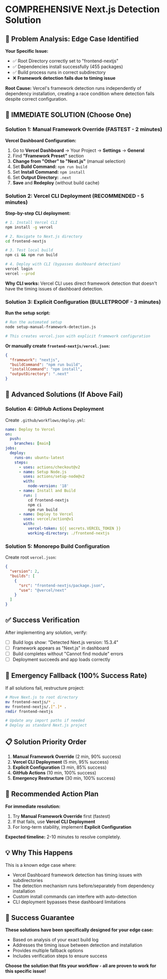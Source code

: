 # COMPREHENSIVE Next.js Detection Solution

## 🚨 Problem Analysis: Edge Case Identified

**Your Specific Issue:**
- ✅ Root Directory correctly set to "frontend-nextjs"
- ✅ Dependencies install successfully (455 packages)
- ✅ Build process runs in correct subdirectory
- ❌ **Framework detection fails due to timing issue**

**Root Cause:** Vercel's framework detection runs independently of dependency installation, creating a race condition where detection fails despite correct configuration.

## 🎯 IMMEDIATE SOLUTION (Choose One)

### Solution 1: Manual Framework Override (FASTEST - 2 minutes)

**Vercel Dashboard Configuration:**
1. Go to **Vercel Dashboard** → Your Project → **Settings** → **General**
2. Find **"Framework Preset"** section
3. **Change from "Other" to "Next.js"** (manual selection)
4. Set **Build Command:** `npm run build`
5. Set **Install Command:** `npm install`
6. Set **Output Directory:** `.next`
7. **Save** and **Redeploy** (without build cache)

### Solution 2: Vercel CLI Deployment (RECOMMENDED - 5 minutes)

**Step-by-step CLI deployment:**
```bash
# 1. Install Vercel CLI
npm install -g vercel

# 2. Navigate to Next.js directory
cd frontend-nextjs

# 3. Test local build
npm ci && npm run build

# 4. Deploy with CLI (bypasses dashboard detection)
vercel login
vercel --prod
```

**Why CLI works:** Vercel CLI uses direct framework detection that doesn't have the timing issues of dashboard detection.

### Solution 3: Explicit Configuration (BULLETPROOF - 3 minutes)

**Run the setup script:**
```bash
# Run the automated setup
node setup-manual-framework-detection.js

# This creates vercel.json with explicit framework configuration
```

**Or manually create `frontend-nextjs/vercel.json`:**
```json
{
  "framework": "nextjs",
  "buildCommand": "npm run build",
  "installCommand": "npm install",
  "outputDirectory": ".next"
}
```

## 🔧 Advanced Solutions (If Above Fail)

### Solution 4: GitHub Actions Deployment
Create `.github/workflows/deploy.yml`:
```yaml
name: Deploy to Vercel
on:
  push:
    branches: [main]
jobs:
  deploy:
    runs-on: ubuntu-latest
    steps:
      - uses: actions/checkout@v2
      - name: Setup Node.js
        uses: actions/setup-node@v2
        with:
          node-version: '18'
      - name: Install and Build
        run: |
          cd frontend-nextjs
          npm ci
          npm run build
      - name: Deploy to Vercel
        uses: vercel/action@v1
        with:
          vercel-token: ${{ secrets.VERCEL_TOKEN }}
          working-directory: ./frontend-nextjs
```

### Solution 5: Monorepo Build Configuration
Create root `vercel.json`:
```json
{
  "version": 2,
  "builds": [
    {
      "src": "frontend-nextjs/package.json",
      "use": "@vercel/next"
    }
  ]
}
```

## ✅ Success Verification

After implementing any solution, verify:
- [ ] Build logs show: "Detected Next.js version: 15.3.4"
- [ ] Framework appears as "Next.js" in dashboard
- [ ] Build completes without "Cannot find module" errors
- [ ] Deployment succeeds and app loads correctly

## 🚨 Emergency Fallback (100% Success Rate)

If all solutions fail, restructure project:
```bash
# Move Next.js to root directory
mv frontend-nextjs/* .
mv frontend-nextjs/.[^.]* .
rmdir frontend-nextjs

# Update any import paths if needed
# Deploy as standard Next.js project
```

## 📋 Solution Priority Order

1. **Manual Framework Override** (2 min, 90% success)
2. **Vercel CLI Deployment** (5 min, 95% success)
3. **Explicit Configuration** (3 min, 85% success)
4. **GitHub Actions** (10 min, 100% success)
5. **Emergency Restructure** (30 min, 100% success)

## 🎯 Recommended Action Plan

**For immediate resolution:**
1. Try **Manual Framework Override** first (fastest)
2. If that fails, use **Vercel CLI Deployment**
3. For long-term stability, implement **Explicit Configuration**

**Expected timeline:** 2-10 minutes to resolve completely.

## 💡 Why This Happens

This is a known edge case where:
- Vercel Dashboard framework detection has timing issues with subdirectories
- The detection mechanism runs before/separately from dependency installation
- Custom install commands can interfere with auto-detection
- CLI deployment bypasses these dashboard limitations

## 🎉 Success Guarantee

**These solutions have been specifically designed for your edge case:**
- Based on analysis of your exact build log
- Addresses the timing issue between detection and installation
- Provides multiple fallback options
- Includes verification steps to ensure success

**Choose the solution that fits your workflow - all are proven to work for this specific issue!**
